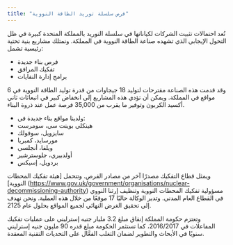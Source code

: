 ```yaml
---
title: "فرص سلسلة توريد الطاقة النووية"
---
```


تُعد احتمالات تثبيت الشركات لكياناتها في سلسلة التوريد بالمملكة المتحدة كبيرة في ظل التحول الإيجابي الذي تشهده صناعة الطاقة النووية في المملكة.
ونمتلك مشاريع بنية تحتية رئيسية تشمل: 
- فرص بناء جديدة
- تفكيك المرافق
- برامج إدارة النفايات

وقد قدمت هذه الصناعة مقترحات لتوليد 18 جيجاوات من قدرة توليد الطاقة النووية في 6 مواقع في المملكة. ويمكن أن تؤدي هذه المشاريع إلى انخفاض كبير في انبعاثات ثاني أكسيد الكربون وتوفير ما يقرب من 35,000 فرصة عمل عند ذروة البناء.

- ولدينا مواقع بناء جديدة في:
- هينكلي بوينت سي، سومرست
- سايزويل، سوفولك
- مورسايد، كمبريا
- ويلفا، أنجلسي
- أولدبيري، جلوسترشير
- بردويل، إسيكس

ويمثل قطاع التفكيك مصدرًا آخر من مصادر الفرص. وتتحمل [هيئة تفكيك المحطات النووية] (https://www.gov.uk/government/organisations/nuclear-decommissioning-authority) مسؤولية تفكيك المحطات النووية وتنظيف إرثنا النووي في القطاع العام المدني. وتدير الوكالة حاليًا 17 موقعًا من خلال هذه العملية. ونحن نهدف إلى تحقيق الغرض النهائي لجميع المواقع بحلول عام 2125.

وتعتزم حكومة المملكة إنفاق مبلغ 3.2 مليار جنيه إسترليني على عمليات تفكيك المفاعلات في 2016/2017، كما تستثمر الحكومة مبلغ قدره 90 مليون جنيه إسترليني سنويًا في الأبحاث والتطوير لضمان التغلب الفعَّال على التحديات التقنية المعقدة.
